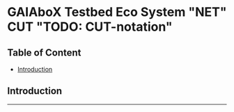 # GAIAboX Testbed Eco System "NET" CUT "TODO: CUT-notation"

## Table of Content

- [Introduction](#introduction)

## Introduction

---